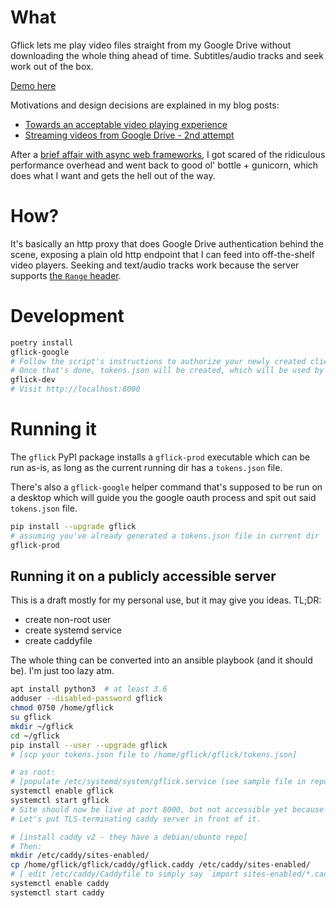 # What

Gflick lets me play video files straight from my Google Drive without
downloading the whole thing ahead of time.
Subtitles/audio tracks and seek work out of the box.

[Demo here](https://junk.imnhan.com/gflick-phone-demo.mp4)

Motivations and design decisions are explained in my blog posts:

- [Towards an acceptable video playing experience][1]
- [Streaming videos from Google Drive - 2nd attempt][2]

After a [brief affair with async web frameworks][3], I got scared of the
ridiculous performance overhead and went back to good ol' bottle + gunicorn,
which does what I want and gets the hell out of the way.

# How?

It's basically an http proxy that does Google Drive authentication behind the
scene, exposing a plain old http endpoint that I can feed into off-the-shelf
video players.
Seeking and text/audio tracks work because the server supports [the `Range`
header](https://developer.mozilla.org/en-US/docs/Web/HTTP/Headers/Range).

# Development

```sh
poetry install
gflick-google
# Follow the script's instructions to authorize your newly created client.
# Once that's done, tokens.json will be created, which will be used by server.py.
gflick-dev
# Visit http://localhost:8000
```

# Running it

The `gflick` PyPI package installs a `gflick-prod` executable which can be run
as-is, as long as the current running dir has a `tokens.json` file.

There's also a `gflick-google` helper command that's supposed to be run on a
desktop which will guide you the google oauth process and spit out said
`tokens.json` file.

```sh
pip install --upgrade gflick
# assuming you've already generated a tokens.json file in current dir
gflick-prod
```

## Running it on a publicly accessible server

This is a draft mostly for my personal use, but it may give you ideas. TL;DR:

- create non-root user
- create systemd service
- create caddyfile

The whole thing can be converted into an ansible playbook (and it should be).
I'm just too lazy atm.

```sh
apt install python3  # at least 3.6
adduser --disabled-password gflick
chmod 0750 /home/gflick
su gflick
mkdir ~/gflick
cd ~/gflick
pip install --user --upgrade gflick
# [scp your tokens.json file to /home/gflick/gflick/tokens.json]

# as root:
# [populate /etc/systemd/system/gflick.service (see sample file in repo)]
systemctl enable gflick
systemctl start gflick
# Site should now be live at port 8000, but not accessible yet because ufw.
# Let's put TLS-terminating caddy server in front of it.

# [install caddy v2 - they have a debian/ubunto repo]
# Then:
mkdir /etc/caddy/sites-enabled/
cp /home/gflick/gflick/caddy/gflick.caddy /etc/caddy/sites-enabled/
# [ edit /etc/caddy/Caddyfile to simply say `import sites-enabled/*.caddy` ]
systemctl enable caddy
systemctl start caddy
```

[1]: https://hi.imnhan.com/posts/towards-an-acceptable-video-playing-experience/
[2]: https://hi.imnhan.com/posts/streaming-videos-from-google-drive-2nd-attempt/
[3]: https://github.com/nhanb/gflick/releases/tag/0.1.3
